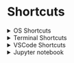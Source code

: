 # Shortcuts

<details>
  <summary>OS Shortcuts</summary>

| action | macOS | Windows |
| :----- | :---: | ------: |
| run | | `Win + R` |
| new explorer window | `Shift + Cmd + N` | `Win + E` |

</details>

<details>
  <summary>Terminal Shortcuts</summary>

| action | macOS | Windows |
| :----- | :---: | ------: |
| clear terminal screen | `Ctrl + L` | `Ctrl + L` |

</details>


<details>
  <summary>VSCode Shortcuts</summary>

| action | macOS | Windows |
| :-------- | :------: | ----: |
| zoom in / out | `Cmd + +/-` | `Ctrl + +/-` |
| new integrated terminal | `Shift + Ctrl + ` ` | `Ctrl + Æ` |
| multi-line cursor | | |
| toggle file explorer | `Cmd + B` | `Ctrl + B` |
| comment in/out line | | `Ctrl + '` |
| find next occurence | | `Ctrl + D` |

playground

</details>

<details>
  <summary>Jupyter notebook</summary>

| action | macOS | Windows |
| :-------- | :------: | ----: |
| new cell | | |

</details>
